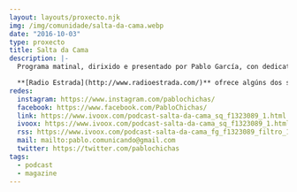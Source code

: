 ```yaml
---
layout: layouts/proxecto.njk
img: /img/comunidade/salta-da-cama.webp
date: "2016-10-03"
type: proxecto
title: Salta da Cama
description: |-
  Programa matinal, dirixido e presentado por Pablo García, con dedicatorias musicais, felicitacións de aniversario, información e entretemento, seccións de humor e entrevistas de actualidade.

  **[Radio Estrada](http://www.radioestrada.com/)** ofrece algúns dos seus programas en formato podcast, visita a súa web para escoller o que máis che guste ou subscríbete ao RSS.
redes:
  instagram: https://www.instagram.com/pablochichas/
  facebook: https://www.facebook.com/PabloChichas/
  link: https://www.ivoox.com/podcast-salta-da-cama_sq_f1323089_1.html
  ivoox: https://www.ivoox.com/podcast-salta-da-cama_sq_f1323089_1.html
  rss: https://www.ivoox.com/podcast-salta-da-cama_fg_f1323089_filtro_1.xml
  mail: mailto:pablo.comunicando@gmail.com
  twitter: https://twitter.com/pablochichas
tags:
  - podcast
  - magazine
---
```

